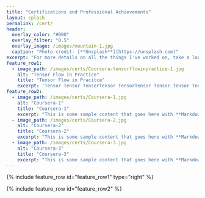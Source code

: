 ```yaml
---
title: "Certifications and Professional Achievements"
layout: splash
permalink: /cert/
header:
  overlay_color: "#000"
  overlay_filter: "0.5"
  overlay_image: /images/mountain-1.jpg
  caption: "Photo credit: [**Unsplash**](https://unsplash.com)"
excerpt: "For more details on all the things I've worked on, take a look at my resume."
feature_row1:
  - image_path: /images/certs/Coursera-tensorflowinpractice-1.jpg
    alt: "Tensor Flow in Practice"
    title: "Tensor Flow in Pracitce"
    excerpt: 'Tensor Tensor TensorTensor TensorTensor Tensor Tensor Tensor'
feature_row2:
  - image_path: /images/certs/Coursera-1.jpg
    alt: "Coursera-1"
    title: "Coursera-1"
    excerpt: "This is some sample content that goes here with **Markdown** formatting."
  - image_path: /images/certs/Coursera-2.jpg
    alt: "Coursera-2"
    title: "Coursera-2"
    excerpt: "This is some sample content that goes here with **Markdown** formatting."
  - image_path: /images/certs/Coursera-3.jpg
    alt: "Coursera-3"
    title: "Coursera-3"
    excerpt: "This is some sample content that goes here with **Markdown** formatting."
---
```


{% include feature_row id="feature_row1" type="right" %}

{% include feature_row id="feature_row2" %}


